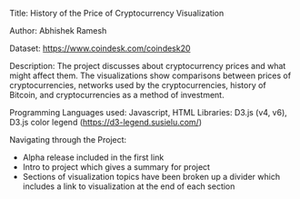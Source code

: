 Title: History of the Price of Cryptocurrency Visualization

Author: Abhishek Ramesh

Dataset: https://www.coindesk.com/coindesk20

Description: The project discusses about cryptocurrency prices and what might affect them. The visualizations show comparisons between prices of cryptocurrencies, networks used by the cryptocurrencies, history of Bitcoin, and cryptocurrencies as a method of investment.

Programming Languages used: Javascript, HTML
Libraries: D3.js (v4, v6), D3.js color legend (https://d3-legend.susielu.com/)

Navigating through the Project:
- Alpha release included in the first link
- Intro to project which gives a summary for project
- Sections of visualization topics have been broken up a divider which includes a link to visualization at the end of each section
